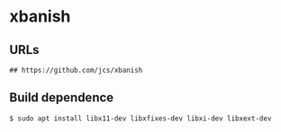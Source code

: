xbanish
=======

## URLs

    ## https://github.com/jcs/xbanish

## Build dependence

    $ sudo apt install libx11-dev libxfixes-dev libxi-dev libxext-dev
